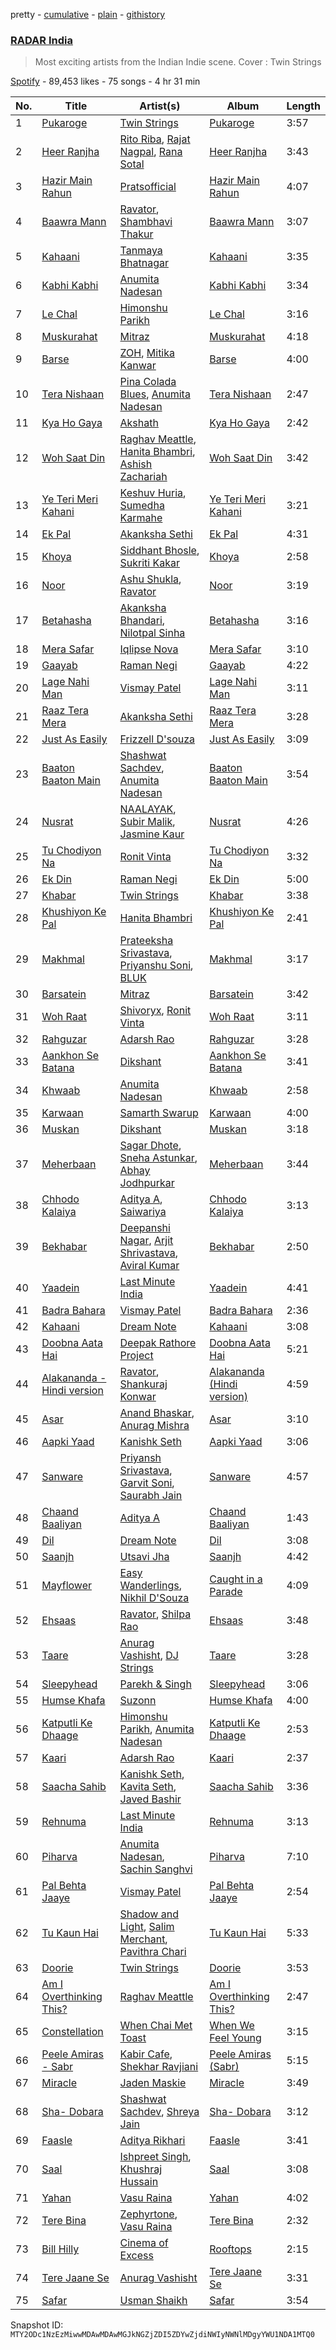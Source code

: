 pretty - [cumulative](/playlists/cumulative/37i9dQZF1DWTAtTdFMiJYK.md) - [plain](/playlists/plain/37i9dQZF1DWTAtTdFMiJYK) - [githistory](https://github.githistory.xyz/mackorone/spotify-playlist-archive/blob/main/playlists/plain/37i9dQZF1DWTAtTdFMiJYK)

### [RADAR India](https://open.spotify.com/playlist/37i9dQZF1DWTAtTdFMiJYK)

> Most exciting artists from the Indian Indie scene\. Cover : Twin Strings

[Spotify](https://open.spotify.com/user/spotify) - 89,453 likes - 75 songs - 4 hr 31 min

| No. | Title | Artist(s) | Album | Length |
|---|---|---|---|---|
| 1 | [Pukaroge](https://open.spotify.com/track/2fLoGliNPrkYu3538MEXAr) | [Twin Strings](https://open.spotify.com/artist/0cPN6x5LmDIZjp6gFmAkqw) | [Pukaroge](https://open.spotify.com/album/6oT1IdHJahyT5GLigdFYyq) | 3:57 |
| 2 | [Heer Ranjha](https://open.spotify.com/track/3wwLWFRLiReDf5AqgmAJwT) | [Rito Riba](https://open.spotify.com/artist/63QHbwCDdJ50C72D4ojeo1), [Rajat Nagpal](https://open.spotify.com/artist/4yxICw7joYAxRI2sTRldLB), [Rana Sotal](https://open.spotify.com/artist/0AS5y6FY1c4JRl0oWAYu2y) | [Heer Ranjha](https://open.spotify.com/album/5jZOJxJvZj63YKrPEWPy63) | 3:43 |
| 3 | [Hazir Main Rahun](https://open.spotify.com/track/10JqzOpxi2zL4RcuvwBRtW) | [Pratsofficial](https://open.spotify.com/artist/29ggvWc5EMcSk5RLQ5aXHr) | [Hazir Main Rahun](https://open.spotify.com/album/3JcvdHatu4INAgwuSAPnCr) | 4:07 |
| 4 | [Baawra Mann](https://open.spotify.com/track/79RInrNbVRumprs4MDYgwz) | [Ravator](https://open.spotify.com/artist/1cZXy31snJUWXKwhWRyDgs), [Shambhavi Thakur](https://open.spotify.com/artist/2b1YWOv5v6yzuEDComf7fO) | [Baawra Mann](https://open.spotify.com/album/75dVZo1ENZKeR3JDBQW8DR) | 3:07 |
| 5 | [Kahaani](https://open.spotify.com/track/6gK2gR0uyFFYJ5sKH4zyjx) | [Tanmaya Bhatnagar](https://open.spotify.com/artist/1kzKlwoZunQPBWRLCZ7ZvS) | [Kahaani](https://open.spotify.com/album/5DShAPJRVmP2Z0cmcjm1wW) | 3:35 |
| 6 | [Kabhi Kabhi](https://open.spotify.com/track/2D67rL8nrEWiLug7w2Q6nh) | [Anumita Nadesan](https://open.spotify.com/artist/1nmKYy6efdYl8sIcT0gCLJ) | [Kabhi Kabhi](https://open.spotify.com/album/4z793Z8t0qUdwercwEUK1M) | 3:34 |
| 7 | [Le Chal](https://open.spotify.com/track/7dNQpEI1bOetj5XZqpKU5M) | [Himonshu Parikh](https://open.spotify.com/artist/0AHysaqWv1LHwqk5P5lTMX) | [Le Chal](https://open.spotify.com/album/3eQWv1miydlthQgTOsgCwn) | 3:16 |
| 8 | [Muskurahat](https://open.spotify.com/track/6oURWs2pULRYC9JAhLEaw8) | [Mitraz](https://open.spotify.com/artist/3iGhlvzpXc0UHBQ7klAItX) | [Muskurahat](https://open.spotify.com/album/57G6FAPEMtXBDKEcsatBa1) | 4:18 |
| 9 | [Barse](https://open.spotify.com/track/6wV51vPTYtewZNGDpHcwWi) | [ZOH](https://open.spotify.com/artist/1T5V8R7QKMhQImEdKNDyFU), [Mitika Kanwar](https://open.spotify.com/artist/4sjw8DSxhdPiJkGbtAobEg) | [Barse](https://open.spotify.com/album/6It9s6jgRF07GUUf28VFSK) | 4:00 |
| 10 | [Tera Nishaan](https://open.spotify.com/track/23gBGYYQcA8ivnVDj2eZxD) | [Pina Colada Blues](https://open.spotify.com/artist/1pSV6wx1cZQB3l7c2wY3mE), [Anumita Nadesan](https://open.spotify.com/artist/1nmKYy6efdYl8sIcT0gCLJ) | [Tera Nishaan](https://open.spotify.com/album/1FsGhpy3Br29xgbS1PJB4I) | 2:47 |
| 11 | [Kya Ho Gaya](https://open.spotify.com/track/2TbfqIrC82fKnkawwMlSvK) | [Akshath](https://open.spotify.com/artist/35XjIi7RK4ckjgBrE6CcQo) | [Kya Ho Gaya](https://open.spotify.com/album/3vTWIcTP2fSZaqHgA2OkfL) | 2:42 |
| 12 | [Woh Saat Din](https://open.spotify.com/track/68kyeHa4UBlqTkwoy9tBHV) | [Raghav Meattle](https://open.spotify.com/artist/7lTlD9L3QhfOH13Z0n1ibN), [Hanita Bhambri](https://open.spotify.com/artist/3Y5nIabMJLTsWgW6Jqdn7n), [Ashish Zachariah](https://open.spotify.com/artist/51xtFCX1WhS6mMni1EVMGT) | [Woh Saat Din](https://open.spotify.com/album/7e6uxfTigMqsc6SmP8ruUa) | 3:42 |
| 13 | [Ye Teri Meri Kahani](https://open.spotify.com/track/1IsMTMT8ASvZqApzGKkAG9) | [Keshuv Huria](https://open.spotify.com/artist/43uO9cJvNgdhonRDXdRjsa), [Sumedha Karmahe](https://open.spotify.com/artist/4MEdY6uFLSNWHq4kKrDx4j) | [Ye Teri Meri Kahani](https://open.spotify.com/album/0iW00NWqfNMXBxfAfJ9TDg) | 3:21 |
| 14 | [Ek Pal](https://open.spotify.com/track/4YmuwxEfzF5bXTuwg3sYbE) | [Akanksha Sethi](https://open.spotify.com/artist/70gqhziA790XfoUL5FWD16) | [Ek Pal](https://open.spotify.com/album/1NU5fBhBK0zR6Ei6FGw8Dl) | 4:31 |
| 15 | [Khoya](https://open.spotify.com/track/042J1bbhYbWcal95ZPOuJe) | [Siddhant Bhosle](https://open.spotify.com/artist/72FQZIJkOLdKV0YKqS024h), [Sukriti Kakar](https://open.spotify.com/artist/3FgHkfb3IqG4WKuVe1xCXM) | [Khoya](https://open.spotify.com/album/2D8X4Z53wmX6LNs0SpBFV1) | 2:58 |
| 16 | [Noor](https://open.spotify.com/track/2SzambF00WN62Gz99DlQxt) | [Ashu Shukla](https://open.spotify.com/artist/15iD55LPew2DyTQDqoV0F1), [Ravator](https://open.spotify.com/artist/1cZXy31snJUWXKwhWRyDgs) | [Noor](https://open.spotify.com/album/6uS7i8fRP8hapepB4kW553) | 3:19 |
| 17 | [Betahasha](https://open.spotify.com/track/7D5x7oRRK279Tx3SzJ95it) | [Akanksha Bhandari](https://open.spotify.com/artist/2U5K35Kwj0LqkfG3ENnnSL), [Nilotpal Sinha](https://open.spotify.com/artist/5JJJXKgD03icW3z2dkjTTV) | [Betahasha](https://open.spotify.com/album/56DhJ2JIMfgT8mEI5VczxT) | 3:16 |
| 18 | [Mera Safar](https://open.spotify.com/track/2AB7fsbG0eZJjDGile69CQ) | [Iqlipse Nova](https://open.spotify.com/artist/5tVEtYVMATyQ6OVOetuZlk) | [Mera Safar](https://open.spotify.com/album/5MaDDfFcO8Eao37Crt324Q) | 3:10 |
| 19 | [Gaayab](https://open.spotify.com/track/6yxyxncMxTxyU05fD5lRMk) | [Raman Negi](https://open.spotify.com/artist/1ZsF8DeNQav5xvu4X5KsYB) | [Gaayab](https://open.spotify.com/album/3qGhJwL6Y2tY2t9lJNHiOS) | 4:22 |
| 20 | [Lage Nahi Man](https://open.spotify.com/track/6sdird6R3Bl7KXbCXpnPVy) | [Vismay Patel](https://open.spotify.com/artist/43jHbOAD9UtOEO1la8CVHs) | [Lage Nahi Man](https://open.spotify.com/album/1EKU9Nm6UNHQJg8F46agRR) | 3:11 |
| 21 | [Raaz Tera Mera](https://open.spotify.com/track/4hGHgXcTOD8BzJKMz062ZN) | [Akanksha Sethi](https://open.spotify.com/artist/70gqhziA790XfoUL5FWD16) | [Raaz Tera Mera](https://open.spotify.com/album/600DUfcwqsdjfnTK15RogK) | 3:28 |
| 22 | [Just As Easily](https://open.spotify.com/track/7k695jTLLrMiNnFnyRWDCN) | [Frizzell D'souza](https://open.spotify.com/artist/17j8WfojaUlIDrnDG7IfIQ) | [Just As Easily](https://open.spotify.com/album/4z4anMfIasayTBmyVIGlqa) | 3:09 |
| 23 | [Baaton Baaton Main](https://open.spotify.com/track/764XnzLSpfB7VSMkKywfMB) | [Shashwat Sachdev](https://open.spotify.com/artist/465OXuCU8YZNmVG1leLwQ9), [Anumita Nadesan](https://open.spotify.com/artist/1nmKYy6efdYl8sIcT0gCLJ) | [Baaton Baaton Main](https://open.spotify.com/album/0QVNwZykSmyVyFLbKZkMMY) | 3:54 |
| 24 | [Nusrat](https://open.spotify.com/track/1J8u6r4Iy1fT3xEil4p7VP) | [NAALAYAK](https://open.spotify.com/artist/6BWd8VpOoODhMOPks4sI6R), [Subir Malik](https://open.spotify.com/artist/0GUULpt9IvFRrY3RnG4tOW), [Jasmine Kaur](https://open.spotify.com/artist/1jKO7eePUCtEhfTzEIRE8G) | [Nusrat](https://open.spotify.com/album/3tTQGJAqjSEAUjTvvNrHsx) | 4:26 |
| 25 | [Tu Chodiyon Na](https://open.spotify.com/track/4trQhzRfEN0z5htXvjc5zA) | [Ronit Vinta](https://open.spotify.com/artist/0FHOJryrpHtkKAZMKULXXn) | [Tu Chodiyon Na](https://open.spotify.com/album/1DdgnxCTXd5ggIFAy3TtHe) | 3:32 |
| 26 | [Ek Din](https://open.spotify.com/track/6hFeEa1XPaw2bbHi8eFt4x) | [Raman Negi](https://open.spotify.com/artist/1ZsF8DeNQav5xvu4X5KsYB) | [Ek Din](https://open.spotify.com/album/61VF8aptPP2fs4Idcakhr1) | 5:00 |
| 27 | [Khabar](https://open.spotify.com/track/56dhkwFTzbq3AS54dguEEH) | [Twin Strings](https://open.spotify.com/artist/0cPN6x5LmDIZjp6gFmAkqw) | [Khabar](https://open.spotify.com/album/4nPqoBnVFAWcjDcWGpijBq) | 3:38 |
| 28 | [Khushiyon Ke Pal](https://open.spotify.com/track/3chiE90csYmQ8UIZvuT9gH) | [Hanita Bhambri](https://open.spotify.com/artist/3Y5nIabMJLTsWgW6Jqdn7n) | [Khushiyon Ke Pal](https://open.spotify.com/album/6evDJ3PMbBfWrzWg4mLOK0) | 2:41 |
| 29 | [Makhmal](https://open.spotify.com/track/46qCjuV2ydLZNdGxf2PSWB) | [Prateeksha Srivastava](https://open.spotify.com/artist/6Tt4bucXZfk6Vasj3fSaCT), [Priyanshu Soni](https://open.spotify.com/artist/6MB9eP64yx5KQ12VLrXo6p), [BLUK](https://open.spotify.com/artist/5VwEh2dfVTTVtQ0Q3C1e4r) | [Makhmal](https://open.spotify.com/album/1vyIwvbXKGfu9AoLNg6WGx) | 3:17 |
| 30 | [Barsatein](https://open.spotify.com/track/3RgqESJgY3KhxvonPhZ9Gp) | [Mitraz](https://open.spotify.com/artist/3iGhlvzpXc0UHBQ7klAItX) | [Barsatein](https://open.spotify.com/album/5JNgoPSzkWxkT1W2EMqgR7) | 3:42 |
| 31 | [Woh Raat](https://open.spotify.com/track/52lObaMpTZyYt2aACIkBmC) | [Shivoryx](https://open.spotify.com/artist/0frlLIs2UWXeTwqwH92Apo), [Ronit Vinta](https://open.spotify.com/artist/0FHOJryrpHtkKAZMKULXXn) | [Woh Raat](https://open.spotify.com/album/2AlOGPocqaVUeKlAe7pdAX) | 3:11 |
| 32 | [Rahguzar](https://open.spotify.com/track/29aAMNNgGe3g5G4CnwlHuL) | [Adarsh Rao](https://open.spotify.com/artist/6RaFiPHsbMRHJ4u4UWf6II) | [Rahguzar](https://open.spotify.com/album/6fsdSpZ9mIXtePUwsNE4v3) | 3:28 |
| 33 | [Aankhon Se Batana](https://open.spotify.com/track/1ZiReD9pPTttQWwSoYqdyH) | [Dikshant](https://open.spotify.com/artist/0kTAB5SUakX286t6K7J3QR) | [Aankhon Se Batana](https://open.spotify.com/album/57FSK7an8LmvStMZviJ8Ws) | 3:41 |
| 34 | [Khwaab](https://open.spotify.com/track/0iEdt7cayQ2XbicDeWFztj) | [Anumita Nadesan](https://open.spotify.com/artist/1nmKYy6efdYl8sIcT0gCLJ) | [Khwaab](https://open.spotify.com/album/2kNkewZHbS6gbDlDoIqFy4) | 2:58 |
| 35 | [Karwaan](https://open.spotify.com/track/78APpAdpP2eZ5uvTrI6Awx) | [Samarth Swarup](https://open.spotify.com/artist/4aJYDGgfPkCmnWOLQqskNK) | [Karwaan](https://open.spotify.com/album/4sXJC1aQtXFGeqSBfpIuTz) | 4:00 |
| 36 | [Muskan](https://open.spotify.com/track/16ZcfVSuCcBDdlpvmEIA1i) | [Dikshant](https://open.spotify.com/artist/0kTAB5SUakX286t6K7J3QR) | [Muskan](https://open.spotify.com/album/3NLZpWHd23xx5YYveGbNlv) | 3:18 |
| 37 | [Meherbaan](https://open.spotify.com/track/5AeCYcLTcrY8AiW33Ue2Ll) | [Sagar Dhote](https://open.spotify.com/artist/63NTePIe7eeyeT1Sv8TP7a), [Sneha Astunkar](https://open.spotify.com/artist/5vnUKpiC4Pxh6deCoUK2lD), [Abhay Jodhpurkar](https://open.spotify.com/artist/27rK4pP0VMqWiRe7pamKe5) | [Meherbaan](https://open.spotify.com/album/48ugxOs8V5HbIHSY4RB6S6) | 3:44 |
| 38 | [Chhodo Kalaiya](https://open.spotify.com/track/6pkR6jHUCqZY1rkjDiXLTR) | [Aditya A](https://open.spotify.com/artist/4wwYGgSpeBtvk5WX6HBqzw), [Saiwariya](https://open.spotify.com/artist/34Bsd6kohYGNWw1zvqkVd5) | [Chhodo Kalaiya](https://open.spotify.com/album/7BkrpzKAfxtLlhqEfKJadQ) | 3:13 |
| 39 | [Bekhabar](https://open.spotify.com/track/20H7gJ6egUmfOzQ00t5DEH) | [Deepanshi Nagar](https://open.spotify.com/artist/3rRSuKh0igtO8J7uHz2AgQ), [Arjit Shrivastava](https://open.spotify.com/artist/7EBfv067H7dViRbeOVQqFv), [Aviral Kumar](https://open.spotify.com/artist/4VWA00yIUYAA3b0jsjdx1z) | [Bekhabar](https://open.spotify.com/album/1NvOkJwsKFEzthlxDr9UnV) | 2:50 |
| 40 | [Yaadein](https://open.spotify.com/track/559lQBU46ePjxVXS9cNsmW) | [Last Minute India](https://open.spotify.com/artist/6yi4BexeHDzQeuiDzXqTcg) | [Yaadein](https://open.spotify.com/album/2G5NDAUQru6BAMBN8s1eGG) | 4:41 |
| 41 | [Badra Bahara](https://open.spotify.com/track/6i9997Q9R4M7RuqQEHq3ed) | [Vismay Patel](https://open.spotify.com/artist/43jHbOAD9UtOEO1la8CVHs) | [Badra Bahara](https://open.spotify.com/album/4rmIiT592uOXCMNR1nbhvl) | 2:36 |
| 42 | [Kahaani](https://open.spotify.com/track/0lbe1bIqb5rR1czdQP6fTK) | [Dream Note](https://open.spotify.com/artist/4o0mCeiUIVdknPUMhpO0bd) | [Kahaani](https://open.spotify.com/album/1MnbaNHLBduuqDZwU0uWTU) | 3:08 |
| 43 | [Doobna Aata Hai](https://open.spotify.com/track/5WmulZwnY1U5566pqYWstk) | [Deepak Rathore Project](https://open.spotify.com/artist/1VFIeAFbzMVHmvGQtfE6OI) | [Doobna Aata Hai](https://open.spotify.com/album/3og6i5UVjMjvZnFfVaOumg) | 5:21 |
| 44 | [Alakananda \- Hindi version](https://open.spotify.com/track/4LHGR2KUMmqL1aSxEElq3E) | [Ravator](https://open.spotify.com/artist/1cZXy31snJUWXKwhWRyDgs), [Shankuraj Konwar](https://open.spotify.com/artist/2sTO4BkutHILz6xXwbbar9) | [Alakananda \(Hindi version\)](https://open.spotify.com/album/7k4VojLUcZq9onaU2X4dMC) | 4:59 |
| 45 | [Asar](https://open.spotify.com/track/4Cl13lnGGhHmNpO4tTi3az) | [Anand Bhaskar](https://open.spotify.com/artist/4aykldlxvwj6cRQfhbfNMO), [Anurag Mishra](https://open.spotify.com/artist/3r80FQRtPJ8V5GrdDzNTWE) | [Asar](https://open.spotify.com/album/4NAqO60ilbYjOULTBgf9Mc) | 3:10 |
| 46 | [Aapki Yaad](https://open.spotify.com/track/5Bi49mDJQ6IjDbxnlpxxrZ) | [Kanishk Seth](https://open.spotify.com/artist/4hGFNXuWut4b2sfJCJJNEo) | [Aapki Yaad](https://open.spotify.com/album/6ETtqi3HL36TiXpO0U2U4E) | 3:06 |
| 47 | [Sanware](https://open.spotify.com/track/4qBHgJWDMuWhgWwp2FFz7z) | [Priyansh Srivastava](https://open.spotify.com/artist/1mmWHJzVXCNSQBlbeAMKFU), [Garvit Soni](https://open.spotify.com/artist/4MCoxHC5rvQP0I7o63RXSH), [Saurabh Jain](https://open.spotify.com/artist/20YBMuBchncywfuOulfmtG) | [Sanware](https://open.spotify.com/album/1MjMz9NFcXGDktqiB5h4r5) | 4:57 |
| 48 | [Chaand Baaliyan](https://open.spotify.com/track/0snQrp1VaY5Pj1YIHRJpRJ) | [Aditya A](https://open.spotify.com/artist/4wwYGgSpeBtvk5WX6HBqzw) | [Chaand Baaliyan](https://open.spotify.com/album/6AJaDEafyyyWWXHZQtcFGe) | 1:43 |
| 49 | [Dil](https://open.spotify.com/track/0AcjYkz8h6XhmASAoaHgBY) | [Dream Note](https://open.spotify.com/artist/4o0mCeiUIVdknPUMhpO0bd) | [Dil](https://open.spotify.com/album/0cbPgz6gaYyUp2eCn8WpS4) | 3:08 |
| 50 | [Saanjh](https://open.spotify.com/track/5nrhIgDiO6TppbdLxUDqHs) | [Utsavi Jha](https://open.spotify.com/artist/51pcy004juIDA1mruOZJCX) | [Saanjh](https://open.spotify.com/album/6lzFKrN8dJifMdpDBNuOw8) | 4:42 |
| 51 | [Mayflower](https://open.spotify.com/track/4uU5ALeQE7LN8rsv5IdVCW) | [Easy Wanderlings](https://open.spotify.com/artist/2hfWu4We2fbIRY9kClxBHT), [Nikhil D'Souza](https://open.spotify.com/artist/39fT56OHEL2E98zDKrqBsC) | [Caught in a Parade](https://open.spotify.com/album/6ogjWRRZa9qyaj6Fw62KgG) | 4:09 |
| 52 | [Ehsaas](https://open.spotify.com/track/7jY3iEgqKEnVJLLYhkPex3) | [Ravator](https://open.spotify.com/artist/1cZXy31snJUWXKwhWRyDgs), [Shilpa Rao](https://open.spotify.com/artist/19LIHDDSHBD5NyYHI3gpzB) | [Ehsaas](https://open.spotify.com/album/00Png6WHwGSedQksDn24w4) | 3:48 |
| 53 | [Taare](https://open.spotify.com/track/4jflaxgK10KuHI9hzxsT1C) | [Anurag Vashisht](https://open.spotify.com/artist/6o0MDEgo8moHPwQ1QXIs4c), [DJ Strings](https://open.spotify.com/artist/5dK1U4fQotxj5QCVyC7wJD) | [Taare](https://open.spotify.com/album/7n3mLvH0HLnuykbdAaR3ib) | 3:28 |
| 54 | [Sleepyhead](https://open.spotify.com/track/5WppvSzsJBoQhT6V8HV9U8) | [Parekh & Singh](https://open.spotify.com/artist/5HyacDSdBkCTDOBoX49ayp) | [Sleepyhead](https://open.spotify.com/album/3fw8NcJqdA53NtZHGzU6cS) | 3:06 |
| 55 | [Humse Khafa](https://open.spotify.com/track/5JbvDBWAFvOnlr53Q9cD5P) | [Suzonn](https://open.spotify.com/artist/3xZ9z6k4Suc2O8cAiwMt7h) | [Humse Khafa](https://open.spotify.com/album/1MMpS9n2JdNIN1q4Fr3K1H) | 4:00 |
| 56 | [Katputli Ke Dhaage](https://open.spotify.com/track/520NVZmA0cXVRrUUg0hOsc) | [Himonshu Parikh](https://open.spotify.com/artist/0AHysaqWv1LHwqk5P5lTMX), [Anumita Nadesan](https://open.spotify.com/artist/1nmKYy6efdYl8sIcT0gCLJ) | [Katputli Ke Dhaage](https://open.spotify.com/album/6C4fAoH6g6MAfWjjaeUaWP) | 2:53 |
| 57 | [Kaari](https://open.spotify.com/track/6J5ymVSQlrmZ2Y48GYLaoK) | [Adarsh Rao](https://open.spotify.com/artist/6RaFiPHsbMRHJ4u4UWf6II) | [Kaari](https://open.spotify.com/album/2rxawqueJ4wDhh0WDNSO8j) | 2:37 |
| 58 | [Saacha Sahib](https://open.spotify.com/track/17aNTNL5QuHmomXRTeUpVN) | [Kanishk Seth](https://open.spotify.com/artist/4hGFNXuWut4b2sfJCJJNEo), [Kavita Seth](https://open.spotify.com/artist/3nQ125TJobosBH446Dsvvv), [Javed Bashir](https://open.spotify.com/artist/5diMmmNkRVfgUnXJrzXzjZ) | [Saacha Sahib](https://open.spotify.com/album/4OuOdarOPimks7xemmkcPI) | 3:36 |
| 59 | [Rehnuma](https://open.spotify.com/track/4l9YKebWc0WGhcNbtJFeRe) | [Last Minute India](https://open.spotify.com/artist/6yi4BexeHDzQeuiDzXqTcg) | [Rehnuma](https://open.spotify.com/album/5ZG20aDD6ZyqeFHyDzufeO) | 3:13 |
| 60 | [Piharva](https://open.spotify.com/track/4i4PJCJ0DYyUfXVHLS4fYU) | [Anumita Nadesan](https://open.spotify.com/artist/1nmKYy6efdYl8sIcT0gCLJ), [Sachin Sanghvi](https://open.spotify.com/artist/30wJusyU4fVHzMW3m8Zodc) | [Piharva](https://open.spotify.com/album/1RGxnno01axq8lp4TTdwhn) | 7:10 |
| 61 | [Pal Behta Jaaye](https://open.spotify.com/track/0fIbPMXnTdyuW2UirA9mWQ) | [Vismay Patel](https://open.spotify.com/artist/43jHbOAD9UtOEO1la8CVHs) | [Pal Behta Jaaye](https://open.spotify.com/album/0TGb91XBYJ9BZbFpgyNMjc) | 2:54 |
| 62 | [Tu Kaun Hai](https://open.spotify.com/track/0z4WjqjRgQJuXlWbOC5L6A) | [Shadow and Light](https://open.spotify.com/artist/6BG3rlgfBM8V8JStjm7IFa), [Salim Merchant](https://open.spotify.com/artist/1TbRSunWGZ46mqnapcWxrm), [Pavithra Chari](https://open.spotify.com/artist/16IvLiMrXTMDCT1o2btRrG) | [Tu Kaun Hai](https://open.spotify.com/album/4UgSmIR3uBY5ehDNeZszsZ) | 5:33 |
| 63 | [Doorie](https://open.spotify.com/track/1Dc4zs4hnrqbz4pV44uT8g) | [Twin Strings](https://open.spotify.com/artist/0cPN6x5LmDIZjp6gFmAkqw) | [Doorie](https://open.spotify.com/album/0tExo9nxg65475C6EHR0Pd) | 3:53 |
| 64 | [Am I Overthinking This?](https://open.spotify.com/track/0nHm0hPOwDYwwCbZUs0XKv) | [Raghav Meattle](https://open.spotify.com/artist/7lTlD9L3QhfOH13Z0n1ibN) | [Am I Overthinking This?](https://open.spotify.com/album/54UsiUkSKRfIkSc7qPAhn1) | 2:47 |
| 65 | [Constellation](https://open.spotify.com/track/17PGQK2meDHoEqSHnWmPJ1) | [When Chai Met Toast](https://open.spotify.com/artist/04hYGGSjYtLekuuJXEGrIl) | [When We Feel Young](https://open.spotify.com/album/1AvbjQPZdXfaJ91hdcoOQo) | 3:15 |
| 66 | [Peele Amiras \- Sabr](https://open.spotify.com/track/52rLNET3fwRHTkcl5g2clr) | [Kabir Cafe](https://open.spotify.com/artist/2AWF4fUAstzXyJd01JTuS3), [Shekhar Ravjiani](https://open.spotify.com/artist/4xd7mLI7urqrxELaXhAvzw) | [Peele Amiras \(Sabr\)](https://open.spotify.com/album/4dsz62WiFXwyl2Hwa51tDg) | 5:15 |
| 67 | [Miracle](https://open.spotify.com/track/5daYg1jlX2JoOgDnlK4V0m) | [Jaden Maskie](https://open.spotify.com/artist/14GDCPY8cDyxLReAEXiNt0) | [Miracle](https://open.spotify.com/album/2OPof019rnmR6xThgEF71j) | 3:49 |
| 68 | [Sha\- Dobara](https://open.spotify.com/track/2ygS9eInDfG5prFbeeiEYC) | [Shashwat Sachdev](https://open.spotify.com/artist/465OXuCU8YZNmVG1leLwQ9), [Shreya Jain](https://open.spotify.com/artist/4kf4NJ3U6oSZ423DycBpMD) | [Sha\- Dobara](https://open.spotify.com/album/3swccYkoyOPBv0fPMbf6I1) | 3:12 |
| 69 | [Faasle](https://open.spotify.com/track/0s76ExpXyMGVBlKLUr683e) | [Aditya Rikhari](https://open.spotify.com/artist/3ozYqVCLohfpXIhalkhM8D) | [Faasle](https://open.spotify.com/album/2xfAmgKBQroCYbDnl18me3) | 3:41 |
| 70 | [Saal](https://open.spotify.com/track/2S3erlZaNr7EGakVORv619) | [Ishpreet Singh](https://open.spotify.com/artist/0uYkdsYTX52nJ3iiER4rg9), [Khushraj Hussain](https://open.spotify.com/artist/2F4iyLhAJANxKrKl3Iw9Dh) | [Saal](https://open.spotify.com/album/5WZa0b0DV0zS6K3sEWAuKP) | 3:08 |
| 71 | [Yahan](https://open.spotify.com/track/4yq61v0vaI2MpifznBCpBh) | [Vasu Raina](https://open.spotify.com/artist/5wwyvQQMsmzSUZo6FBoWJL) | [Yahan](https://open.spotify.com/album/4NVB7RqJMhWow5gY1oBCdd) | 4:02 |
| 72 | [Tere Bina](https://open.spotify.com/track/7im7el3l35lOejnrYCjKVO) | [Zephyrtone](https://open.spotify.com/artist/57GVEttnzshGnLYIJCFeKo), [Vasu Raina](https://open.spotify.com/artist/5wwyvQQMsmzSUZo6FBoWJL) | [Tere Bina](https://open.spotify.com/album/0ghHOc0zCmHZn93zGlhuNs) | 2:32 |
| 73 | [Bill Hilly](https://open.spotify.com/track/2zRbsZPA9Q0zQFcUPmYXyU) | [Cinema of Excess](https://open.spotify.com/artist/3xA6t8yRi2XxiycBjSB9Ai) | [Rooftops](https://open.spotify.com/album/3PN7n3nqjEgGzZDrKjDfXr) | 2:15 |
| 74 | [Tere Jaane Se](https://open.spotify.com/track/6smPjrA4Hf7J3kFe9afb1E) | [Anurag Vashisht](https://open.spotify.com/artist/6o0MDEgo8moHPwQ1QXIs4c) | [Tere Jaane Se](https://open.spotify.com/album/3XXavGVCTjh5OQo8sEP0Ri) | 3:31 |
| 75 | [Safar](https://open.spotify.com/track/69o9DthSQrg5Dy50OJ3Ly0) | [Usman Shaikh](https://open.spotify.com/artist/2YyTy4oKKkjKlRg0MKQsOl) | [Safar](https://open.spotify.com/album/7sTEKrKGCXyMFcfvZj4gFC) | 3:54 |

Snapshot ID: `MTY2ODc1NzEzMiwwMDAwMDAwMGJkNGZjZDI5ZDYwZjdiNWIyNWNlMDgyYWU1NDA1MTQ0`

